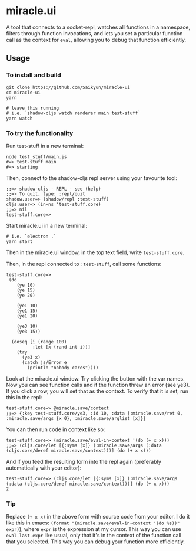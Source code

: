 # miracle.ui

A tool that connects to a socket-repl, watches all functions in a namespace, filters through function invocations, and lets you set a particular function call as the context for `eval`, allowing you to debug that function efficiently.

## Usage

### To install and build
```
git clone https://github.com/Saikyun/miracle-ui
cd miracle-ui
yarn

# leave this running
# i.e. `shadow-cljs watch renderer main test-stuff`
yarn watch
```

### To try the functionality
Run test-stuff in a new terminal:
```
node test_stuff/main.js
#=> test-stuff main
#=> starting
```

Then, connect to the shadow-cljs repl server using your favourite tool:
```
;;=> shadow-cljs - REPL - see (help)
;;=> To quit, type: :repl/quit
shadow.user=> (shadow/repl :test-stuff)
cljs.user=> (in-ns 'test-stuff.core)
;;=> nil
test-stuff.core=> 
```

Start miracle.ui in a new terminal:
```
# i.e. `electron .`
yarn start
```

Then in the miracle.ui window, in the top text field, write `test-stuff.core`.

Then, in the repl connected to `:test-stuff`, call some functions:
```
test-stuff.core=>
 (do
    (ye 10)
    (ye 15)
    (ye 20)
    
    (ye1 10)
    (ye1 15)
    (ye1 20)
    
    (ye3 10)
    (ye3 15))
  
  (doseq [i (range 100)
          :let [x (rand-int i)]]
    (try
      (ye3 x)
      (catch js/Error e
        (println "nobody cares"))))
```

Look at the miracle.ui window. Try clicking the button with the var names.
Now you can see function calls and if the function threw an error (see ye3).
If you click a row, you will set that as the context.
To verify that it is set, run this in the repl:
```
test-stuff.core=> @miracle.save/context
;;=> {:key test-stuff.core/ye3, :id 10, :data {:miracle.save/ret 0, :miracle.save/args {x 0}, :miracle.save/arglist [x]}}
```

You can then run code in context like so:
```
test-stuff.core=> (miracle.save/eval-in-context '(do (+ x x)))
;;=> (cljs.core/let [{:syms [x]} (:miracle.save/args (:data (cljs.core/deref miracle.save/context)))] (do (+ x x)))
```
And if you feed the resulting form into the repl again (preferably automatically with your editor):
```
test-stuff.core=> (cljs.core/let [{:syms [x]} (:miracle.save/args (:data (cljs.core/deref miracle.save/context)))] (do (+ x x)))
2
```

### Tip
Replace `(+ x x)` in the above form with source code from your editor. I do it like this in emacs: `(format "(miracle.save/eval-in-context '(do %s))" expr)`), where `expr` is the expression at my cursor.
This way you can use `eval-last-expr` like usual, only that it's in the context of the function call that you selected. This way you can debug your function more efficiently.
